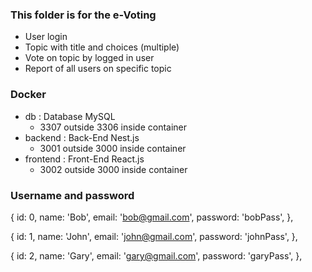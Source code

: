 ### This folder is for the e-Voting
- User login
- Topic with title and choices (multiple)
- Vote on topic by logged in user
- Report of all users on specific topic

### Docker
- db : Database MySQL
  - 3307 outside 3306 inside container
- backend : Back-End Nest.js
  - 3001 outside 3000 inside container
- frontend : Front-End React.js
  - 3002 outside 3000 inside container

### Username and password
  {
    id: 0,
    name: 'Bob',
    email: 'bob@gmail.com',
    password: 'bobPass',
  },

  {
    id: 1,
    name: 'John',
    email: 'john@gmail.com',
    password: 'johnPass',
  },

  {
    id: 2,
    name: 'Gary',
    email: 'gary@gmail.com',
    password: 'garyPass',
  },
